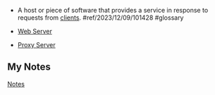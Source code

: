 - A host or piece of software that provides a service in response to requests from [clients](client.md). #ref/2023/12/09/101428 #glossary 

- [Web Server](web-server.md)
- [Proxy Server](proxy-server.md)
## My Notes
[Notes](mynotes/server-notes.md)
